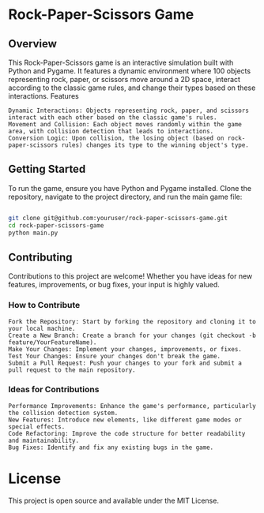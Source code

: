 # Rock-Paper-Scissors Game
## Overview

This Rock-Paper-Scissors game is an interactive simulation built with Python and Pygame. It features a dynamic environment where 100 objects representing rock, paper, or scissors move around a 2D space, interact according to the classic game rules, and change their types based on these interactions.
Features

    Dynamic Interactions: Objects representing rock, paper, and scissors interact with each other based on the classic game's rules.
    Movement and Collision: Each object moves randomly within the game area, with collision detection that leads to interactions.
    Conversion Logic: Upon collision, the losing object (based on rock-paper-scissors rules) changes its type to the winning object's type.

## Getting Started

To run the game, ensure you have Python and Pygame installed. Clone the repository, navigate to the project directory, and run the main game file:

```bash

git clone git@github.com:youruser/rock-paper-scissors-game.git
cd rock-paper-scissors-game
python main.py
```

## Contributing

Contributions to this project are welcome! Whether you have ideas for new features, improvements, or bug fixes, your input is highly valued.
### How to Contribute

    Fork the Repository: Start by forking the repository and cloning it to your local machine.
    Create a New Branch: Create a branch for your changes (git checkout -b feature/YourFeatureName).
    Make Your Changes: Implement your changes, improvements, or fixes.
    Test Your Changes: Ensure your changes don't break the game.
    Submit a Pull Request: Push your changes to your fork and submit a pull request to the main repository.

### Ideas for Contributions

    Performance Improvements: Enhance the game's performance, particularly the collision detection system.
    New Features: Introduce new elements, like different game modes or special effects.
    Code Refactoring: Improve the code structure for better readability and maintainability.
    Bug Fixes: Identify and fix any existing bugs in the game.

# License

This project is open source and available under the MIT License.